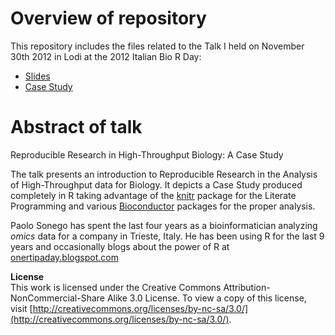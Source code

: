 Overview of repository
===
This repository includes the files related to the Talk I held on November 30th 2012 in Lodi at the 2012 Italian Bio R Day:

* [Slides](https://github.com/onertipaday/ItalianBioRDay2012/tree/master/Slides)
* [Case Study](https://github.com/onertipaday/ItalianBioRDay2012/tree/master/CaseStudy)

Abstract of talk
===
Reproducible Research in High-Throughput Biology: A Case Study

The talk presents an introduction to Reproducible Research in the Analysis of High-Throughput data for Biology. It depicts a Case Study produced completely in R taking advantage of the [knitr](http://yihui.name/knitr/) package for the Literate Programming and various [Bioconductor](bioconductor.org) packages for the proper analysis.

Paolo Sonego has spent the last four years as a bioinformatician analyzing _omics_ data for a company in Trieste, Italy.
He has been using R for the last 9 years and occasionally blogs about the power of R at [onertipaday.blogspot.com](onertipaday.blogspot.com)

**License**   
This work is licensed under the Creative Commons Attribution-NonCommercial-Share Alike 3.0 License.
To view a copy of this license, visit [http://creativecommons.org/licenses/by-nc-sa/3.0/](http://creativecommons.org/licenses/by-nc-sa/3.0/).
